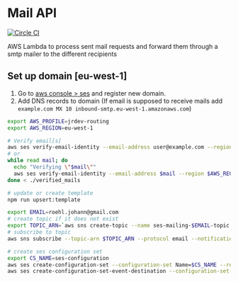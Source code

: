 # Mail API

[![Circle CI](https://circleci.com/gh/jroehl/lambda.mail-api/tree/master.svg?style=shield&circle-token=f6de3240c2da0ef7594cf3749b404adf7541d8d3)](https://circleci.com/gh/jroehl/lambda.mail-api/tree/master)

AWS Lambda to process sent mail requests and forward them through a smtp mailer to the different recipients

## Set up domain [eu-west-1]

1. Go to [aws console > ses](https://eu-west-1.console.aws.amazon.com/ses/home?region=eu-west-1) and register new domain.
2. Add DNS records to domain
   (If email is supposed to receive mails add `example.com MX 10 inbound-smtp.eu-west-1.amazonaws.com`)

```bash
export AWS_PROFILE=jrdev-routing
export AWS_REGION=eu-west-1

# Verify email[s]
aws ses verify-email-identity --email-address user@example.com --region $AWS_REGION
# or
while read mail; do
  echo "Verifying \"$mail\""
  aws ses verify-email-identity --email-address $mail --region $AWS_REGION
done < ./verified_mails

# update or create template
npm run upsert:template

export EMAIL=roehl.johann@gmail.com
# create topic if it does not exist
export TOPIC_ARN=`aws sns create-topic --name ses-mailing-$EMAIL-topic --region $AWS_REGION --query 'TopicArn'`
# subscribe to topic
aws sns subscribe --topic-arn $TOPIC_ARN --protocol email --notification-endpoint $EMAIL --region $AWS_REGION

# create ses configuration set
export CS_NAME=ses-configuration
aws ses create-configuration-set --configuration-set Name=$CS_NAME --region $AWS_REGION
aws ses create-configuration-set-event-destination --configuration-set-name $CS_NAME --region $AWS_REGION --event-destination "{\"Name\": \"ses-sns-renderingfailure\", \"Enabled\": true, \"MatchingEventTypes\": [\"renderingFailure\", \"reject\", \"bounce\", \"complaint\"], \"SNSDestination\": {\"TopicARN\": \"$TOPIC_ARN\"}}"

```